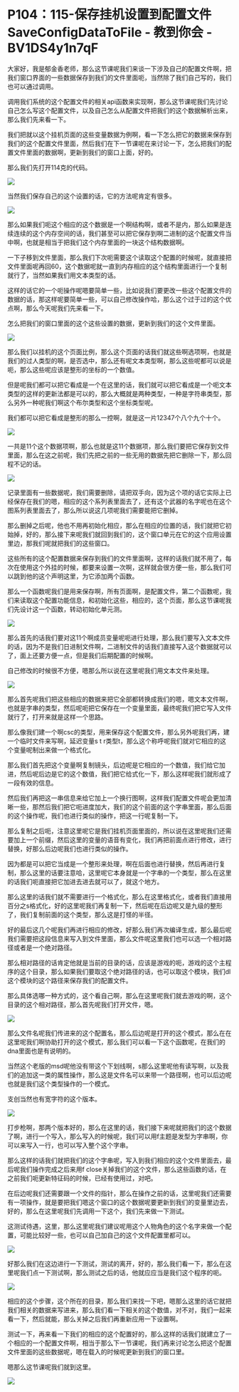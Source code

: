 # P104：115-保存挂机设置到配置文件SaveConfigDataToFile - 教到你会 - BV1DS4y1n7qF

大家好，我是郁金香老师，那么这节课呢我们来谈一下涉及自己的配置文件啊，把我们窗口界面的一些数据保存到我们的文件里面呃，当然除了我们自己写的，我们也可以通过调用。

调用我们系统的这个配置文件的相关api函数来实现啊，那么这节课呢我们先讨论自己怎么写这个配置文件，以及自己怎么从配置文件把我们的这个数据解析出来，那么我们先来看一下。

我们把就以这个挂机页面的这些变量数据为例啊，看一下怎么把它的数据来保存到我们的这个配置文件里面，然后我们在下一节课呢在来讨论一下，怎么把我们的配置文件里面的数据啊，更新到我们的窗口上面，好的。

那么我们先打开114克的代码。

![](img/2fcce7f3a580a54babd91b03189c13e7_1.png)

当然我们保存自己的这个设置的话，它的方法呢肯定有很多。

![](img/2fcce7f3a580a54babd91b03189c13e7_3.png)

那么如果我们呃这个相应的这个数据是一个啊结构啊，或者不是内，那么如果是连续连续的这个内存空间的话，我们甚至可以把它保存到啊二进制的这个配置文件当中啊，也就是相当于把我们这个内存里面的一块这个结构数据啊。

一下子移到文件里面，那么我们下次呃需要这个读取这个配置的时候呢，就直接把文件里面呢再回60，这个数据呢就一直到内存相应的这个结构里面进行一个复制就行了，当然如果我们用文本类型的话。

这样的话它的一个呃操作呢嗯要简单一些，比如说我们要更改一些这个配置文件的数据的话，那这样呢要简单一些，可以自己修改操作哈，那么这个过于过的这个优点啊，那么今天呢我们先来看一下。

怎么把我们的窗口里面的这个这些设置的数据，更新到我们的这个文件里面。

![](img/2fcce7f3a580a54babd91b03189c13e7_5.png)

那么我们以挂机的这个页面比例，那么这个页面的话我们就这些啊选项啊，也就是我们的过人类型的啊，是否选中，那么还有呢文本类型啊，那么这些呢都可以说是呃，那么这些呢应该是整形的坐标的一个数值。

但是呢我们都可以把它看成是一个在这里的话，我们就可以把它看成是一个呃文本类型的这样的更新法都是可以的，那么大概就是两种类型，一种是字符串类型，那么另外一种呢我们啊这个布尔类型和这个坐标类型呢。

我们都可以把它看成是整形的那么一控啊，就是这一片12347个八个九个十个。

![](img/2fcce7f3a580a54babd91b03189c13e7_7.png)

一共是11个这个数据项啊，那么也就是这11个数据项，那么我们要把它保存到文件里面，那么在这之前呢，我们先把之前的一些无用的数据先把它删除一下，那么回程不记的话。



![](img/2fcce7f3a580a54babd91b03189c13e7_9.png)

记录里面有一些数据呢，我们需要删除，请把双手向，因为这个项的话它实际上已经保存在我们的嗯，相应的这个系列表里面去了，还有这个武器的名字呢也在这个图系列表里面去了，那么所以说这几项呢我们需要能把它删掉。

那么删掉之后呢，他也不用再初始化相应，那么在相应的位置的话，我们就把它初始掉，好的，那么接下来呢我们就回到我们的，这个窗口单元在它的这个应用设置里边，那我们呢就把我们的这些窗口。

这些所有的这个配置数据来保存到我们的文件里面啊，这样的话我们就不用了，每次在使用这个外挂的时候，都要来设置一次啊，这样就会很方便一些，那么我们可以跳到他的这个声明这里，为它添加两个函数。

那么一个函数呢我们是用来保存啊，所有页面啊，是配置文件，第二个函数呢，我们来读取这个配置功能信息，和初始化这些，相应的，这个页面，那么这节课呢我们先设计这一个函数，转动初始化单元测。



![](img/2fcce7f3a580a54babd91b03189c13e7_11.png)

那么首先的话我们要对这11个啊成员变量呢呃进行处理，那么我们要写入文本文件的话，因为不是我们日进制文件啊，二进制文件的话我们直接写入这个数据就可以了，面上还要方便一点，但是我们后期配置的时候啊。

自己修改的时候很不方便，嗯那么所以说在这里呢我们用文本文件来处理。

![](img/2fcce7f3a580a54babd91b03189c13e7_13.png)

那么首先呢我们把这些相应的数据来把它全部都转换成我们的嗯，嗯文本文件啊，也就是字串的类型，然后呢呃把它保存在一个变量里面，最终呢我们把它写入文件就行了，打开来就是这样一个思路。

那么像我们建一个啊csc的类型，用来保存这个配置文件，那么另外呢我们再，建一个临时文件来写啊，延迟变量s t r类型t，那么这个称呼呢我们就对它相应的这个变量呢制出来做一个格式化。

那么我们首先把这个变量啊复制镜头，后边呢是它相应的一个数值，我们给它加进，然后呢后边是它的这个数值，我们把它给式化一下，那么这样呢我们就形成了一段有效的信息。

然后我们再把这一串信息来给它加上一个换行图啊，这样我们配置文件呢会更加清晰一些，那然后我们把它呃进度加大，我们的这个前面的这个字串里面，那么后面的这个操作呢，我们也进行类似的操作，把这一行呢复制一下。

那么复制之后呃，注意这里呢它是我们挂机页面里面的，所以说在这里呢我们还需要加上一个前缀，然后这里的变量的语音有变化，我们再把前面点进行修改，进行替换，好那么后边呢我们也进行类似的操作。

因为都是可以把它当成是一个整形来处理，啊在后面也进行替换，然后再进行复制，那么这里的话要注意哈，这里呢它本身就是一个字串的一个类型，那么在这里的话我们呃直接把它加进去进去就可以了，就这个地方。

那么这里的话我们就不需要进行一个格式化，那么在这里格式化，或者我们直接用百分之s格式化，好的这里呢我们再复制一下，然后呢在后边呢又是九级的整形了，我们复制前面的这个类型，那么这是打怪的半径。

好的最后这几个呢我们再进行相应的修改，好那么我们再次编译生成，那么最后呢我们需要把这段信息来写入到文件里面，那么文件呢这里我们也可以选一个相对路径或者是一个绝对路径。

那么相对路径的话肯定他就是当前的目录的话，应该是游戏的呃，游戏的这个主程序的这个目录，那么如果我们要取这个绝对路径的话，也可以取这个模块，我们dl这个模块的这个路径来保存我们的配置文件。

那么具体选哪一种方式的，这个看自己啊，那么在这里呢我们就去游戏的啊，这个目录的这个相对路径，那么首先呢我们打开文件，嗯。



![](img/2fcce7f3a580a54babd91b03189c13e7_15.png)

那么文件名呢我们传进来的这个配置名，那么后边呢是打开的这个模式，那么在在这里呢我们啊协助打开的这个模式，那么我们可以看一下这个函数呢，在我们的dna里面也是有说明的。

当然这个老版的msd呢他没有带这个下划线啊，s那么这里呢他有读写啊，以及我们的追加这一类的属性操作，那么这是文件名可以来带一个路径啊，也可以后边呢也就是我们这个类型操作的一个模式。

支创当然也有宽字符的这个版本。

![](img/2fcce7f3a580a54babd91b03189c13e7_17.png)

打步枪啊，那两个版本好的，那么在这里的话，我们接下来呢就把我们的这个数据了啊，进行一个写入，那么写入的时候呢，我们可以用f主题是发型为字串啊，你可以来写入一行，也可以写入整个这个字串。

那么这样的话我们就把我们的这个字串呢，写入到我们相应的这个文件里面去，最后呢我们操作完成之后来用f close关掉我们的这个文件，那么这些函数的话，在之前我们呃更新特征码的时候，已经有使用过，对吧。

在后边呢我们还需要跟一个文件的指针，那么在操作之前的话，这里呢我们还需要有一项操作，就是要把我们嗯这个窗口的这个数据呢要更新到我们的变量里边去，好的，那么在这里呢我们先调用一下这个，我们先来做一下测试。

这测试待遇，这里，那么这里呢我们建议呢用这个人物角色的这个名字来做一个配置，可能比较好一些，也可以自己加自己的这个文件配置里都可以。



![](img/2fcce7f3a580a54babd91b03189c13e7_19.png)

好那么我们在这边进行一下测试，测试的离开，好的，那么我们看一下，那么在这里呢我们点一下测试啊，那么测试之后的话，他就应应当是我们这个程序的呃。



![](img/2fcce7f3a580a54babd91b03189c13e7_21.png)

相应的这个步骤，这个所在的目录，那么我们来找一下吧，嗯那么这里的话它就把我们相关的数据来写进来，那么我们看一下相关的这个数值，对不对，我们一起来看一下，然后就能，那么关掉之后我们再重新应用一下设置啊。

测试一下，再来看一下我们的相应的这个配置好的，那么这样的话我们就建立了一个相应的一个配置文件啊，相当于那么下一节课呢，我们再来讨论怎么把这个配置文件里面的这些数据呢，嗯在载入的时候呢更新到我们的窗口里。

嗯那么这节课呢我们就到这里。

![](img/2fcce7f3a580a54babd91b03189c13e7_23.png)